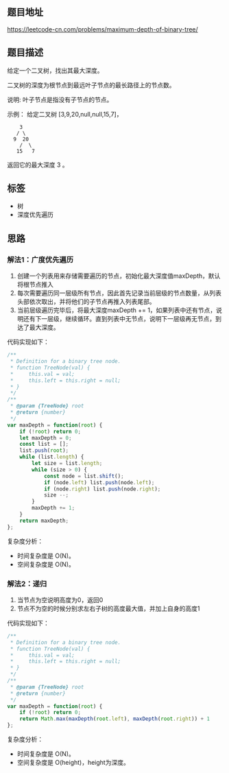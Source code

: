 ## 题目地址

https://leetcode-cn.com/problems/maximum-depth-of-binary-tree/

## 题目描述

给定一个二叉树，找出其最大深度。

二叉树的深度为根节点到最远叶子节点的最长路径上的节点数。

说明: 叶子节点是指没有子节点的节点。

示例：
给定二叉树 [3,9,20,null,null,15,7]，
```
    3
   / \
  9  20
    /  \
   15   7
```

返回它的最大深度 3 。

## 标签

- 树
- 深度优先遍历

## 思路

### 解法1：广度优先遍历

1. 创建一个列表用来存储需要遍历的节点，初始化最大深度值maxDepth，默认将根节点推入
2. 每次需要遍历同一层级所有节点，因此首先记录当前层级的节点数量，从列表头部依次取出，并将他们的子节点再推入列表尾部。
3. 当前层级遍历完毕后，将最大深度maxDepth += 1，如果列表中还有节点，说明还有下一层级，继续循环。直到列表中无节点，说明下一层级再无节点，到达了最大深度。

代码实现如下：
```javascript
/**
 * Definition for a binary tree node.
 * function TreeNode(val) {
 *     this.val = val;
 *     this.left = this.right = null;
 * }
 */
/**
 * @param {TreeNode} root
 * @return {number}
 */
var maxDepth = function(root) {
    if (!root) return 0;
    let maxDepth = 0;
    const list = [];
    list.push(root);
    while (list.length) {
        let size = list.length;
        while (size > 0) {
            const node = list.shift();
            if (node.left) list.push(node.left);
            if (node.right) list.push(node.right);
            size --;
        }
        maxDepth += 1;
    }
    return maxDepth;
};
```

复杂度分析：

- 时间复杂度是 O(N)。
- 空间复杂度是 O(N)。

### 解法2：递归

1. 当节点为空说明高度为0，返回0
2. 节点不为空的时候分别求左右子树的高度最大值，并加上自身的高度1

代码实现如下：
```javascript
/**
 * Definition for a binary tree node.
 * function TreeNode(val) {
 *     this.val = val;
 *     this.left = this.right = null;
 * }
 */
/**
 * @param {TreeNode} root
 * @return {number}
 */
var maxDepth = function(root) {
    if (!root) return 0;
    return Math.max(maxDepth(root.left), maxDepth(root.right)) + 1
};
```

复杂度分析：

- 时间复杂度是 O(N)。
- 空间复杂度是 O(height)，height为深度。
